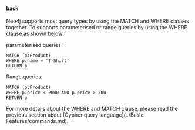 #### [back](search_data_main.md)



Neo4j supports most query types by using the MATCH and WHERE clauses together. To supports parameterised or range queries by using the WHERE clause as shown below:


parameterised queries :

````
MATCH (p:Product)
WHERE p.name = 'T-Shirt'
RETURN p
````

Range queries:

````
MATCH (p:Product)
WHERE p.price < 2000 AND p.price > 200
RETURN p
````


For more details about the WHERE and MATCH clause, please read the previous section about [Cypher query language](../Basic Features/commands.md).

